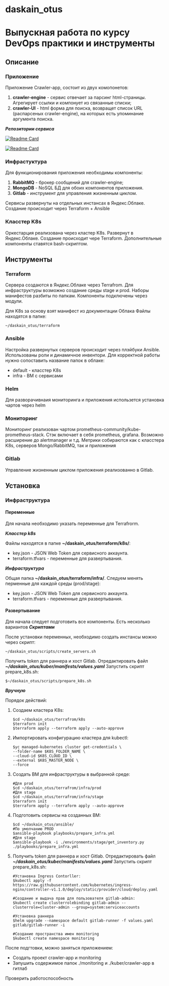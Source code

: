 # daskain_otus
# Выпускная работа по курсу DevOps практики и инструменты
## Описание
### Приложение
Приложение Crawler-app, состоит из двух комопонетов:
 1. **сrawler-engine** - сервис отвечает за парсинг html-страницы. Агрегирует ссылки и компонует из связанные списки;
 2. **crawler-UI** - html форма для поиска, возвращет список URL (распарсеных crawler-engine), на которых есть упоминание аргумента поиска.

***Репозитории сервиса***

[![Readme Card](https://github-readme-stats.vercel.app/api/pin/?username=daskain&repo=search_engine_crawler)](https://github.com/express42/search_engine_crawler)

[![Readme Card](https://github-readme-stats.vercel.app/api/pin/?username=daskain&repo=search_engine_ui)](https://github.com/express42/search_engine_ui)


### Инфрастуктура
Для функционирования приложения необходимы компоненты:
1. **RabbitMQ** - брокер сообщений для сrawler-engine;
2. **MongoDB** - NoSQL БД для обоих компонентов приложения.
3. **Gitlab** - инструмент для управления жизненным циклом.

Сервисы развернуты на отдельных инстансах в Яндекс.Облаке. Создание происходит через Terraform + Ansible


### Класстер K8s
Оркестарция реализована через кластер K8s. Развернут в Яндекс.Облаке. Создание происходит чере Terraform. Дополнительные компоненты ставятся bash-скриптом.


## Инструменты
### Terraform
Сервера создаются в Яндекс.Облаке через Terrafrom. Для инфраструктуры возможно создание среды stage и prod. Наборы манифестов разбиты по папкам. Компоненты подключены через модули.

Для K8s за основу взят манифест из документации Облака
Файлы находятся в папке:
```
~/daskain_otus/terraform
```


### Ansible
Настройка развернутых серверов происходит через плэйбуки Ansible. Использованы роли и динамичное инвентори. Для корректной работы нужно сопоставить название папок в облаке:
- default - класстер K8s
- infra - ВМ с сервисами


### Helm
Для разворачивнаия мониторинга и приложения использется установка чартов через helm


### Мониторинг
Мониторинг реализован чартом prometheus-community/kube-prometheus-stack.
Стэк включает в себя prometheus, grafana. Возможно расширение до alertmanager и т.д.
Метрики собираются как с класстера K8s, серверов Mongo/RabbitMQ, так и приложения


### Gitlab
Управление жизненным циклом приложения реализованно в Gitlab. 

## Установка
### Инфраструктура
#### Переменные
Для начала необходимо указать переменные для Terrafrorm. 

***Класстер k8s***

Файлы находятся в папке **~/daskain_otus/terraform/k8s/**:
- key.json - JSON Web Token для сервисного аккаунта.
- terraform.tfvars - переменные для развертывания.

***Инфраструктура***

Общая папка **~/daskain_otus/terraform/infra/**. Следуем менять перменные для каждой среды (prod/stage):
- key.json - JSON Web Token для сервисного аккаунта.
- terraform.tfvars - переменные для развертывания.

#### Развертывание
Для начала следует подготовить все компоненты. Есть несколько вариантов
***Скриптами***

После установки переменных, необходимо создать инстансы можно через скрипт:
```
~/daskain_otus/scripts/create_servers.sh
```
Получить token для раннера и хост Gitlab. Отредактировать файл ***~/daskain_otus/kuber/manifests/values.yaml***
Запустить скрипт prepare_k8s.sh:
```
$~/daskain_otus/scripts/prepare_k8s.sh
```

***Вручную***

Порядок действий:
 1. Создаем кластера K8s:
    ```
    $cd ~/daskain_otus/terrafrom/k8s
    $terraforn init
    $terraform apply --terraform apply --auto-approve 
    ```
 2. Импортировать конфигурацию кластера для kubectl:
    ```
    $yc managed-kubernetes cluster get-credentials \
    --folder-name $K8S_FOLDER_NAME \
    --cloud-id $K8S_CLOUD_ID \
    --external $K8S_MASTER_NODE \
    --force
    ```
 3. Создать ВМ для инфраструктуры в выбранной среде:
    ```
    #Для prod
    $cd ~/daskain_otus/terrafrom/infra/prod
    #Для stage
    $cd ~/daskain_otus/terrafrom/infra/stage
    $terraforn init
    $terraform apply --terraform apply --auto-approve 
    ```
 4. Подготовить сервисы на созданных ВМ:
    ```
    $cd ~/daskain_otus/ansible/
    #По умолчанию PROD
    $ansible-playbook playbooks/prepare_infra.yml
    #Для stage
    $ansible-playbook -i ./environments/stage/get_inventory.py ./playbooks/prepare_infra.yml
    ```
 5. Получить token для раннера и хост Gitlab. Отредактировать файл ***~/daskain_otus/kuber/manifests/values.yaml***
    Запустить скрипт prepare_k8s.sh:
    ```
    #Установка Ingress Contorller:
    $kubectl apply -f https://raw.githubusercontent.com/kubernetes/ingress-nginx/controller-v1.1.0/deploy/static/provider/cloud/deploy.yaml

    #Создание и выдача прав для пользователя gitlab-admin:
    $kubectl create clusterrolebinding gitlab-admin --clusterrole=cluster-admin --group=system:serviceaccounts

    #Установка раннера
    $helm upgrade --namespace default gitlab-runner -f values.yaml gitlab/gitlab-runner -i

    #Создание пространства имен monitoring
    $kubectl create namespace monitoring
    ```

После подгтовки, можно заняться приложением:
 - Создать проект crawler-app и monitoring
 - Запушить содержимое папок ./monitoring и ./kuber/crawler-app в гитлаб

Проверить работоспособность